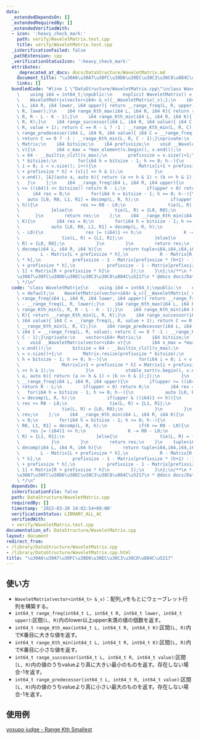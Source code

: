 ```yaml
---
data:
  _extendedDependsOn: []
  _extendedRequiredBy: []
  _extendedVerifiedWith:
  - icon: ':heavy_check_mark:'
    path: verify/WaveletMatrix.test.cpp
    title: verify/WaveletMatrix.test.cpp
  _isVerificationFailed: false
  _pathExtension: cpp
  _verificationStatusIcon: ':heavy_check_mark:'
  attributes:
    _deprecated_at_docs: docs/DataStructure/WaveletMatrix.md
    document_title: "\u30A6\u30A7\u30FC\u30D6\u30EC\u30C3\u30C8\u884C\u5217"
    links: []
  bundledCode: "#line 1 \"DataStructure/WaveletMatrix.cpp\"\nclass WaveletMatrix{\n\
    \    using i64 = int64_t;\npublic:\n    explicit WaveletMatrix() = default;\n\
    \    WaveletMatrix(vector<i64> &_v){__WaveletMatrix(_v);};\n    i64 range_freq(i64\
    \ L, i64 R, i64 lower, i64 upper){ return __range_freq(L, R, upper) - __range_freq(L,\
    \ R, lower);}\n    i64 range_Kth_max(i64 L, i64 R, i64 K){ return range_Kth_min(L,\
    \ R, R - L - K - 1);}\n    i64 range_Kth_min(i64 L, i64 R, i64 K){ return __range_Kth_min(L,\
    \ R, K);}\n    i64 range_successor(i64 L, i64 R, i64 value){ i64 C = __range_freq(L,\
    \ R, value + 1); return C == R - L ? -1 : __range_Kth_min(L, R, C);}\n    i64\
    \ range_predecessor(i64 L, i64 R, i64 value){ i64 C = __range_freq(L, R, value);\
    \ return C == 0 ? -1 : __range_Kth_min(L, R, C - 1);}\nprivate:\n    vector<i64>\
    \ Matrix;\n    i64 bitsize;\n    i64 prefixsize;\n    void __WaveletMatrix(vector<i64>\
    \ v){\n        i64 v_max = *max_element(v.begin(), v.end());\n        bitsize\
    \ = 64 - __builtin_clzll(v_max);\n        prefixsize = v.size()+1;\n        Matrix.resize(prefixsize\
    \ * bitsize);\n        for(i64 h = bitsize - 1; h >= 0; h--){\n            for(i64\
    \ i = 0; i < v.size(); i++){\n                Matrix[i+1 + prefixsize * h] = Matrix[i\
    \ + prefixsize * h] + (v[i] >> h & 1);\n            }\n            stable_sort(v.begin(),\
    \ v.end(), [&](auto a, auto b){ return (a >> h & 1) < (b >> h & 1);});\n     \
    \   }\n    };\n    i64 __range_freq(i64 L, i64 R, i64 upper){\n        if(upper\
    \ >= ((i64)1 << bitsize)) return R - L;\n        if(upper < 0) return 0;\n   \
    \     i64 res = 0;\n        for(i64 h = bitsize - 1; h >= 0; h--){\n         \
    \   auto [L0, R0, L1, R1] = decomp(L, R, h);\n            if(upper & ((i64)1 <<\
    \ h)){\n                res += R0 - L0;\n                tie(L, R) = {L1, R1};\n\
    \            }else{\n                tie(L, R) = {L0, R0};\n            }\n  \
    \      }\n        return res;\n    };\n    i64 __range_Kth_min(i64 L, i64 R, i64\
    \ K){\n        i64 res = 0;\n        for(i64 h = bitsize - 1; h >= 0; h--){\n\
    \            auto [L0, R0, L1, R1] = decomp(L, R, h);\n            if(K >= R0\
    \ - L0){\n                res |= (i64)1 << h;\n                K -= R0 - L0;\n\
    \                tie(L, R) = {L1, R1};\n            }else{\n                tie(L,\
    \ R) = {L0, R0};\n            }\n        }\n        return res;\n    }\n    tuple<i64,i64,i64,i64>\
    \ decomp(i64 L, i64 R, i64 h){\n        return tuple<i64,i64,i64,i64>({\n    \
    \        L - Matrix[L + prefixsize * h],\n            R - Matrix[R + prefixsize\
    \ * h],\n            prefixsize - 1 - Matrix[prefixsize * (h+1) - 1] + Matrix[L\
    \ + prefixsize * h],\n            prefixsize - 1 - Matrix[prefixsize * (h+1) -\
    \ 1] + Matrix[R + prefixsize * h]\n        });\n    }\n};\n/**\n * @brief \u30A6\
    \u30A7\u30FC\u30D6\u30EC\u30C3\u30C8\u884C\u5217\n * @docs docs/DataStructure/WaveletMatrix.md\n\
    \ */\n"
  code: "class WaveletMatrix{\n    using i64 = int64_t;\npublic:\n    explicit WaveletMatrix()\
    \ = default;\n    WaveletMatrix(vector<i64> &_v){__WaveletMatrix(_v);};\n    i64\
    \ range_freq(i64 L, i64 R, i64 lower, i64 upper){ return __range_freq(L, R, upper)\
    \ - __range_freq(L, R, lower);}\n    i64 range_Kth_max(i64 L, i64 R, i64 K){ return\
    \ range_Kth_min(L, R, R - L - K - 1);}\n    i64 range_Kth_min(i64 L, i64 R, i64\
    \ K){ return __range_Kth_min(L, R, K);}\n    i64 range_successor(i64 L, i64 R,\
    \ i64 value){ i64 C = __range_freq(L, R, value + 1); return C == R - L ? -1 :\
    \ __range_Kth_min(L, R, C);}\n    i64 range_predecessor(i64 L, i64 R, i64 value){\
    \ i64 C = __range_freq(L, R, value); return C == 0 ? -1 : __range_Kth_min(L, R,\
    \ C - 1);}\nprivate:\n    vector<i64> Matrix;\n    i64 bitsize;\n    i64 prefixsize;\n\
    \    void __WaveletMatrix(vector<i64> v){\n        i64 v_max = *max_element(v.begin(),\
    \ v.end());\n        bitsize = 64 - __builtin_clzll(v_max);\n        prefixsize\
    \ = v.size()+1;\n        Matrix.resize(prefixsize * bitsize);\n        for(i64\
    \ h = bitsize - 1; h >= 0; h--){\n            for(i64 i = 0; i < v.size(); i++){\n\
    \                Matrix[i+1 + prefixsize * h] = Matrix[i + prefixsize * h] + (v[i]\
    \ >> h & 1);\n            }\n            stable_sort(v.begin(), v.end(), [&](auto\
    \ a, auto b){ return (a >> h & 1) < (b >> h & 1);});\n        }\n    };\n    i64\
    \ __range_freq(i64 L, i64 R, i64 upper){\n        if(upper >= ((i64)1 << bitsize))\
    \ return R - L;\n        if(upper < 0) return 0;\n        i64 res = 0;\n     \
    \   for(i64 h = bitsize - 1; h >= 0; h--){\n            auto [L0, R0, L1, R1]\
    \ = decomp(L, R, h);\n            if(upper & ((i64)1 << h)){\n               \
    \ res += R0 - L0;\n                tie(L, R) = {L1, R1};\n            }else{\n\
    \                tie(L, R) = {L0, R0};\n            }\n        }\n        return\
    \ res;\n    };\n    i64 __range_Kth_min(i64 L, i64 R, i64 K){\n        i64 res\
    \ = 0;\n        for(i64 h = bitsize - 1; h >= 0; h--){\n            auto [L0,\
    \ R0, L1, R1] = decomp(L, R, h);\n            if(K >= R0 - L0){\n            \
    \    res |= (i64)1 << h;\n                K -= R0 - L0;\n                tie(L,\
    \ R) = {L1, R1};\n            }else{\n                tie(L, R) = {L0, R0};\n\
    \            }\n        }\n        return res;\n    }\n    tuple<i64,i64,i64,i64>\
    \ decomp(i64 L, i64 R, i64 h){\n        return tuple<i64,i64,i64,i64>({\n    \
    \        L - Matrix[L + prefixsize * h],\n            R - Matrix[R + prefixsize\
    \ * h],\n            prefixsize - 1 - Matrix[prefixsize * (h+1) - 1] + Matrix[L\
    \ + prefixsize * h],\n            prefixsize - 1 - Matrix[prefixsize * (h+1) -\
    \ 1] + Matrix[R + prefixsize * h]\n        });\n    }\n};\n/**\n * @brief \u30A6\
    \u30A7\u30FC\u30D6\u30EC\u30C3\u30C8\u884C\u5217\n * @docs docs/DataStructure/WaveletMatrix.md\n\
    \ */\n"
  dependsOn: []
  isVerificationFile: false
  path: DataStructure/WaveletMatrix.cpp
  requiredBy: []
  timestamp: '2022-03-20 14:02:54+09:00'
  verificationStatus: LIBRARY_ALL_AC
  verifiedWith:
  - verify/WaveletMatrix.test.cpp
documentation_of: DataStructure/WaveletMatrix.cpp
layout: document
redirect_from:
- /library/DataStructure/WaveletMatrix.cpp
- /library/DataStructure/WaveletMatrix.cpp.html
title: "\u30A6\u30A7\u30FC\u30D6\u30EC\u30C3\u30C8\u884C\u5217"
---
```

## 使い方  
- `WaveletMatrix(vector<int64_t> &_v)`：配列_vをもとにウェーブレット行列を構築する。  
- `int64_t range_freq(int64_t L, int64_t R, int64_t lower, int64_t upper)`:区間`[L, R)`内のlower以上upper未満の値の個数を返す。  
- `int64_t range_Kth_max(int64_t L, int64_t R, int64_t K)`:区間`[L, R)`内でK番目に大きな値を返す。  
- `int64_t range_Kth_min(int64_t L, int64_t R, int64_t K)`:区間`[L, R)`内でK番目に小さな値を返す。  
- `int64_t range_successor(int64_t L, int64_t R, int64_t value)`:区間`[L, R)`内の値のうちvalueより真に大きい最小のものを返す。存在しない場合-1を返す。  
- `int64_t range_predecessor(int64_t L, int64_t R, int64_t value)`:区間`[L, R)`内の値のうちvalueより真に小さい最大のものを返す。存在しない場合-1を返す。  

## 使用例
<a href="https://judge.yosupo.jp/submission/83011" target="_blank">yosupo judge - Range Kth Smallest</a>
